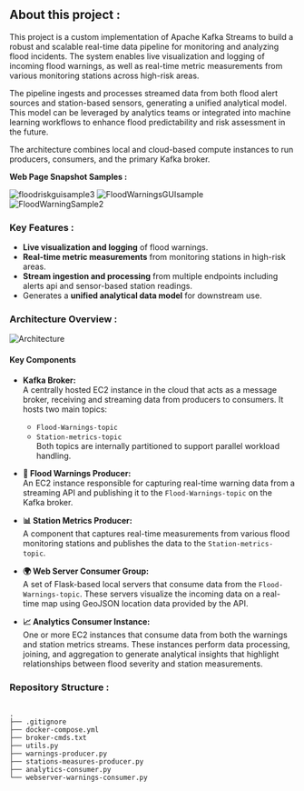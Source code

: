 ## About this project :
This project is a custom implementation of Apache Kafka Streams to build a robust and scalable real-time data pipeline for monitoring and analyzing flood incidents. The system enables live visualization and logging of incoming flood warnings, as well as real-time metric measurements from various monitoring stations across high-risk areas.

The pipeline ingests and processes streamed data from both flood alert sources and station-based sensors, generating a unified analytical model. This model can be leveraged by analytics teams or integrated into machine learning workflows to enhance flood predictability and risk assessment in the future.

The architecture combines local and cloud-based compute instances to run producers, consumers, and the primary Kafka broker.

**Web Page Snapshot Samples :**


![floodriskguisample3](https://github.com/user-attachments/assets/fbecbf87-c0db-462b-a22c-a3230398add2)
![FloodWarningsGUIsample](https://github.com/user-attachments/assets/ce1ce44d-8eba-47f9-b1b7-edd5e775e6d2)
![FloodWarningSample2](https://github.com/user-attachments/assets/7d18c848-d477-4058-affe-dc41e309e5f0)



###  Key Features :
- **Live visualization and logging** of flood warnings.
- **Real-time metric measurements** from monitoring stations in high-risk areas.
- **Stream ingestion and processing** from multiple endpoints including alerts api and sensor-based station readings.
- Generates a **unified analytical data model** for downstream use.


###  Architecture Overview :
![Architecture](https://github.com/user-attachments/assets/50b5447b-d4ef-4eb5-8bad-eafcb5d309f6)
#### Key Components
- **Kafka Broker:**  
  A centrally hosted EC2 instance in the cloud that acts as a message broker, receiving and streaming data from producers to consumers. It hosts two main topics:
  - `Flood-Warnings-topic`
  - `Station-metrics-topic`  
  Both topics are internally partitioned to support parallel workload handling.

- **🚨 Flood Warnings Producer:**  
  An EC2 instance responsible for capturing real-time warning data from a streaming API and publishing it to the `Flood-Warnings-topic` on the Kafka broker.

- **📊 Station Metrics Producer:**  
  A component that captures real-time measurements from various flood monitoring stations and publishes the data to the `Station-metrics-topic`.

- **🌍 Web Server Consumer Group:**  
  A set of Flask-based local servers that consume data from the `Flood-Warnings-topic`. These servers visualize the incoming data on a real-time map using GeoJSON location data provided by the API.

- **📈 Analytics Consumer Instance:**  
  One or more EC2 instances that consume data from both the warnings and station metrics streams. These instances perform data processing, joining, and aggregation to generate analytical insights that highlight relationships between flood severity and station measurements.



### Repository Structure :
```

.
├── .gitignore
├── docker-compose.yml
├── broker-cmds.txt
├── utils.py
├── warnings-producer.py
├── stations-measures-producer.py
├── analytics-consumer.py
└── webserver-warnings-consumer.py

```

